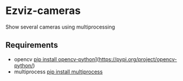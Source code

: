 # Ezviz-cameras
Show several cameras using multiprocessing

## Requirements
- opencv [pip install opencv-python](https://askubuntu.com/questions/1312297/usb-wifi-adapter-is-not-working-on-ubuntu-20-04-1-lts)](https://pypi.org/project/opencv-python/)
- multiprocess [pip install multiprocess](https://pypi.org/project/multiprocess/)

